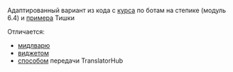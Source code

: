 Адаптированный вариант из кода с [курса](https://stepik.org/course/153850) по ботам на степике (модуль 6.4) и [примера](https://github.com/Tishka17/aiogram_dialog/tree/develop/example/i18n) Тишки 

Отличается: 
- [мидлварю](https://github.com/MikiEremiki/i18n_aiogram_dialog_bot/blob/main/src/middlewares/i18n_middlewares.py)
- [виджетом](https://github.com/MikiEremiki/i18n_aiogram_dialog_bot/blob/main/src/custom_widgets/i18n_format.py)
- [способом](https://github.com/MikiEremiki/i18n_aiogram_dialog_bot/blob/c3b50a1f7d3c1de7c1a21cf1b84f2582882e21a1/src/__main__.py#L36-L37) передачи TranslatorHub
